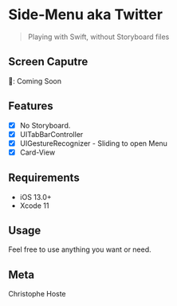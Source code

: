 # Side-Menu aka Twitter

> Playing with Swift, without Storyboard files

## Screen Caputre

🎥: Coming Soon

## Features

- [x] No Storyboard.
- [x] UITabBarController
- [x] UIGestureRecognizer - Sliding to open Menu
- [x] Card-View

## Requirements

- iOS 13.0+
- Xcode 11

## Usage

Feel free to use anything you want or need.

## Meta

Christophe Hoste
